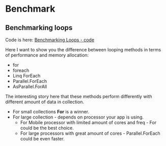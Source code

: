 # Benchmark

## Benchmarking loops
Code is here: [Benchmarking Loops - code](https://github.com/Glareone/C-Advices/tree/main/Benchmarking/Looping-Foreach-Others/BenchmarkForDifferentLoops/BenchmarkForDifferentLoops/Benchmark.cs)

Here I want to show you the difference between looping methods in terms of performance and memory allocation:  
* for
* foreach
* Linq ForEach
* Parallel.ForEach
* AsParallel.ForAll

The interesting story here that these methods perform differently with different amount of data in collection.  
* For small collections **For** is a winner. 
* For large collection - depends on processor your app is using. 
    - For Mobile processor with limited amount of cores and freq - For could be the best choice.  
    - For large processors with great amount of cores - Parallel.ForEach could be even faster.